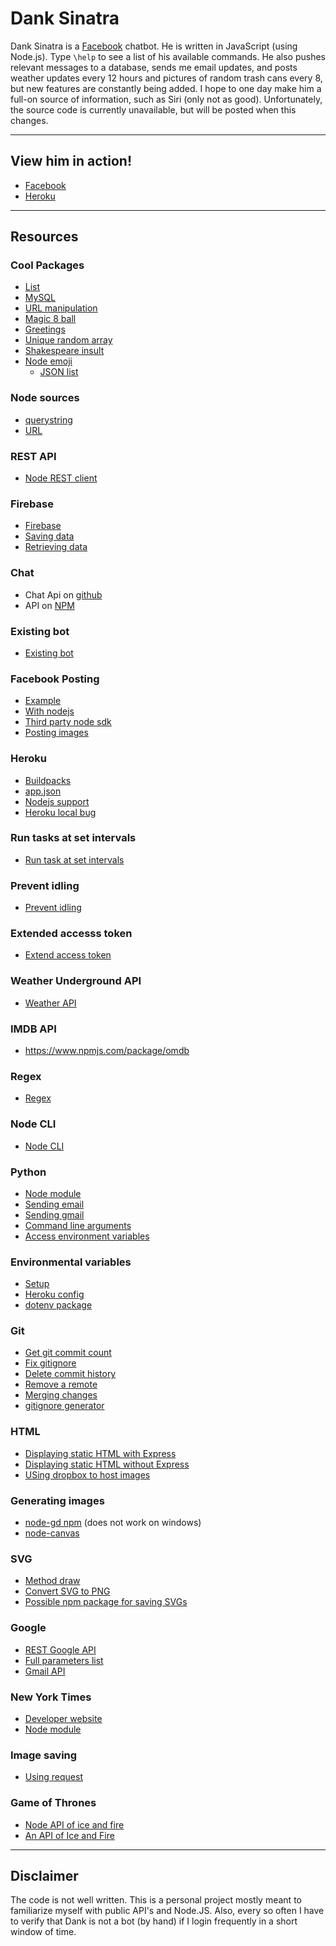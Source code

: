 # Dank Sinatra
Dank Sinatra is a [Facebook](https://www.facebook.com/profile.php?id=100010461758967) chatbot. 
He is written in JavaScript (using Node.js). 
Type `\help` to see a list of his available commands. 
He also pushes relevant messages to a database, sends me email updates, and posts weather updates every 12 hours and pictures of random trash cans every 8, 
but new features are constantly being added. 
I hope to one day make him a full-on source of information, such as Siri (only not as good). 
Unfortunately, the source code is currently unavailable, but will be posted when this changes.

---

## View him in action!
* [Facebook](https://www.facebook.com/profile.php?id=100010461758967)
* [Heroku](http://danksinatra.herokuapp.com)

---

## Resources

### Cool Packages
- [List](https://github.com/sindresorhus/awesome-nodejs)
- [MySQL](https://www.npmjs.com/package/mysql)
- [URL manipulation](https://www.npmjs.com/package/urijs)
- [Magic 8 ball](https://www.npmjs.com/package/eightball)
- [Greetings](https://www.npmjs.com/package/greetings)
- [Unique random array](https://www.npmjs.com/package/unique-random-array)
- [Shakespeare insult](https://www.npmjs.com/package/shakespeare-insult)
- [Node emoji](https://www.npmjs.com/package/node-emoji)
	- [JSON list](https://raw.githubusercontent.com/omnidan/node-emoji/master/lib/emoji.json)

### Node sources
- [querystring](https://nodejs.org/api/querystring.html)
- [URL](https://nodejs.org/api/url.html)

### REST API
- [Node REST client](https://www.npmjs.com/package/node-rest-client)

### Firebase
- [Firebase](https://danksinatra.firebaseio.com/?page=Hosting)
- [Saving data](https://www.firebase.com/docs/web/guide/saving-data.html)
- [Retrieving data](https://www.firebase.com/docs/web/guide/retrieving-data.html)

### Chat 
- Chat Api on [github](https://github.com/Schmavery/facebook-chat-api)
- API on [NPM](https://www.npmjs.com/package/facebook-chat-api)
	
### Existing bot	
* [Existing bot](https://github.com/bsansouci/marc-zuckerbot/blob/master/server.js)

### Facebook Posting
- [Example](http://code.runnable.com/UTlPM1-f2W1TAABY/post-on-facebook)
- [With nodejs](http://stackoverflow.com/questions/26605805/automatic-post-to-my-facebook-page-from-node-js-server)
- [Third party node sdk](https://github.com/Thuzi/facebook-node-sdk/)
- [Posting images](https://developers.facebook.com/docs/graph-api/reference/user/photos/)

### Heroku
- [Buildpacks](https://devcenter.heroku.com/articles/buildpacks)
- [app.json](https://devcenter.heroku.com/articles/app-json-schema)
- [Nodejs support](https://devcenter.heroku.com/articles/nodejs-support#default-web-process-type)
- [Heroku local bug](https://github.com/heroku/heroku/issues/1721)

### Run tasks at set intervals
- [Run task at set intervals](http://stackoverflow.com/questions/8011962/schedule-node-js-job-every-five-minutes)

### Prevent idling
- [Prevent idling](http://math.stackexchange.com/questions/ask)

### Extended accesss token
- [Extend access token](https://unhosted.org/adventures/5/Facebook-and-Twitter-from-nodejs.html)

### Weather Underground API
- [Weather API](http://www.wunderground.com/weather/api/d/docs)

### IMDB API
* https://www.npmjs.com/package/omdb

### Regex
- [Regex](https://developer.mozilla.org/en-US/docs/Web/JavaScript/Guide/Regular_Expressions)

### Node CLI
- [Node CLI](https://nodejs.org/api/readline.html)

### Python
- [Node module](https://www.npmjs.com/package/python-shell)
- [Sending email](http://www.tutorialspoint.com/python/python_sending_email.htm)
- [Sending gmail](http://stackoverflow.com/questions/10147455/how-to-send-an-email-with-gmail-as-provider-using-python)
- [Command line arguments](http://www.tutorialspoint.com/python/python_command_line_arguments.htm)
- [Access environment variables](http://stackoverflow.com/questions/4906977/how-to-access-environment-variables-from-python)

### Environmental variables
- [Setup](https://medium.com/@rafaelvidaurre/managing-environment-variables-in-node-js-2cb45a55195f#.72xagrxyy)
- [Heroku config](http://stackoverflow.com/questions/21831945/heroku-node-env-environment-variable)
- [dotenv package](https://www.npmjs.com/package/dotenv)

### Git	
- [Get git commit count](http://stackoverflow.com/questions/677436/how-to-get-the-git-commit-count)	
- [Fix gitignore](http://stackoverflow.com/questions/11451535/gitignore-not-working)
- [Delete commit history](https://hellocoding.wordpress.com/2015/01/19/delete-all-commit-history-github/)
- [Remove a remote](https://help.github.com/articles/removing-a-remote/)
- [Merging changes](https://git-scm.com/book/en/v2/Git-Branching-Basic-Branching-and-Merging)
- [gitignore generator](https://www.gitignore.io/api/visualstudiocode)

### HTML
- [Displaying static HTML with Express](http://expressjs.com/en/starter/static-files.html)
- [Displaying static HTML without Express](http://stackoverflow.com/questions/4720343/loading-basic-html-in-node-js)
- [USing dropbox to host images](https://ryanmo.co/2013/11/03/dropboxsharedlinks/)

### Generating images
- [node-gd npm](https://www.npmjs.com/package/node-gd) (does not work on windows)
- [node-canvas](https://github.com/Automattic/node-canvas)

### SVG
- [Method draw](http://editor.method.ac/)
- [Convert SVG to PNG](https://github.com/domenic/svg2png)
- [Possible npm package for saving SVGs](https://www.npmjs.com/package/svgutils)

### Google
- [REST Google API](https://developers.google.com/custom-search/json-api/v1/using_rest#making_a_request)
- [Full parameters list](https://developers.google.com/custom-search/json-api/v1/reference/cse/list#parameters)
- [Gmail API](https://developers.google.com/gmail/api/v1/reference/users/messages/send#try-it)

### New York Times
- [Developer website](http://developers.nytimes.com/)
- [Node module](https://www.npmjs.com/package/newyorktimes#Congress)

### Image saving
- [Using request](http://stackoverflow.com/questions/12740659/downloading-images-with-node-js)

### Game of Thrones
* [Node API of ice and fire](https://github.com/alexwebb2/node-api-iceandfire)
* [An API of Ice and Fire](https://anapioficeandfire.com/Documentation)

---

## Disclaimer
The code is not well written.
This is a personal project mostly meant to familiarize myself with public API's and Node.JS.
Also, every so often I have to verify that Dank is not a bot (by hand) if I login frequently in a short window of time.